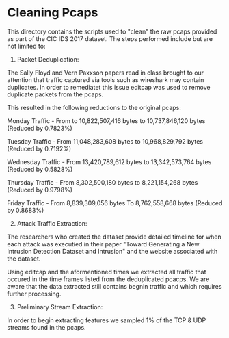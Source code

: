 # Cleaning Pcaps 
This directory contains the scripts used to "clean" the raw pcaps provided as part of the CIC IDS 2017 dataset.
The steps performed include but are not limited to:

1. Packet Deduplication:

The Sally Floyd and Vern Paxxson papers read in class brought to our attention that traffic captured via tools such as wireshark may contain duplicates. 
In order to remediatet this issue editcap was used to remove duplicate packets from the pcaps.

This resulted in the following reductions to the original pcaps:

Monday Traffic - From to 10,822,507,416 bytes to 10,737,846,120 bytes (Reduced by 0.7823%)

Tuesday Traffic - From 11,048,283,608 bytes to 10,968,829,792 bytes (Reduced by 0.7192%)

Wednesday Traffic - From 13,420,789,612 bytes to 13,342,573,764 bytes (Reduced by 0.5828%)

Thursday Traffic - From 8,302,500,180 bytes to 8,221,154,268 bytes (Reduced by 0.9798%)

Friday Traffic - From 8,839,309,056 bytes To 8,762,558,668 bytes (Reduced by 0.8683%)

2. Attack Traffic Extraction: 

The researchers who created the dataset provide detailed timeline for when each attack was executied in their paper "Toward Generating a New Intrusion Detection Dataset and Intrusion" and the website associated with the dataset.

Using editcap and the aformentioned times we extracted all traffic that occured in the time frames listed from the deduplicated pcacps. 
We are aware that the data extracted still contains begnin traffic and which requires further processing.

3. Preliminary Stream Extraction:

In order to begin extracting features we sampled 1% of the TCP & UDP streams found in the pcaps.
